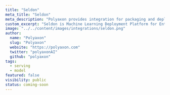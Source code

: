 ```yaml
---
title: "Seldon"
meta_title: "Seldon"
meta_description: "Polyaxon provides integration for packaging and deploying models on SeldonCore."
custom_excerpt: "Seldon is Machine Learning Deployment Platform for Enterprise."
image: "../../content/images/integrations/seldon.png"
author:
  name: "Polyaxon"
  slug: "Polyaxon"
  website: "https://polyaxon.com"
  twitter: "polyaxonAI"
  github: "polyaxon"
tags: 
  - serving
  - model
featured: false
visibility: public
status: coming-soon
---
```

